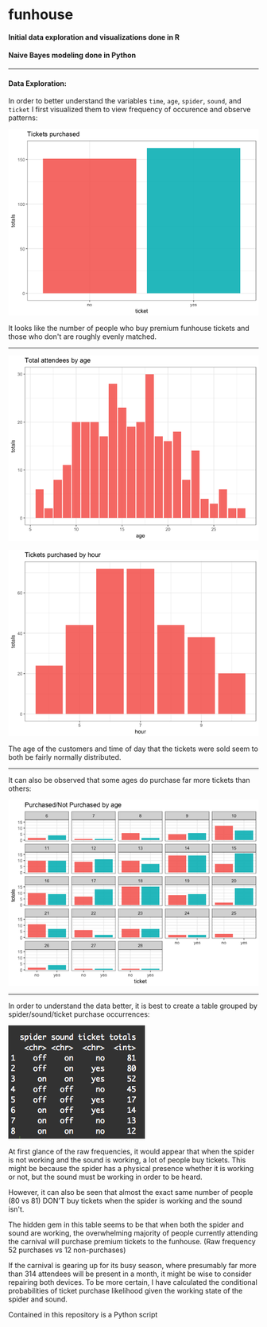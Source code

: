 # funhouse

#### Initial data exploration and visualizations done in R
#### Naive Bayes modeling done in Python

-------------------------------------------

#### Data Exploration:

In order to better understand the variables `time`, `age`, `spider`, `sound`, and `ticket` I first visualized them to view frequency of occurence and observe patterns: 

![](/tixPlot.png)

It looks like the number of people who buy premium funhouse tickets and those who don't are roughly evenly matched. 

-------------------------------------------

![](/agePlot.png)

![](/hourPlot.png)

The age of the customers and time of day that the tickets were sold seem to both be fairly normally distributed.

-------------------------------------------

It can also be observed that some ages do purchase far more tickets than others:

![](/ageTixPlot.png)

-------------------------------------------

In order to understand the data better, it is best to create a table grouped by spider/sound/ticket purchase occurrences:

![](/tableSpiderSoundTicket.png)

At first glance of the raw frequencies, it would appear that when the spider is not working and the sound is working, a lot of people buy tickets. This might be because the spider has a physical presence whether it is working or not, but the sound must be working in order to be heard. 

However, it can also be seen that almost the exact same number of people (80 vs 81) DON'T buy tickets when the spider is working and the sound isn't. 

The hidden gem in this table seems to be that when both the spider and sound are working, the overwhelming majority of people currently attending the carnival will purchase premium tickets to the funhouse. (Raw frequency 52 purchases vs 12 non-purchases)

If the carnival is gearing up for its busy season, where presumably far more than 314 attendees will be present in a month, it might be wise to consider repairing both devices. To be more certain, I have calculated the conditional probabilities of ticket purchase likelihood given the working state of the spider and sound. 

Contained in this repository is a Python script 

